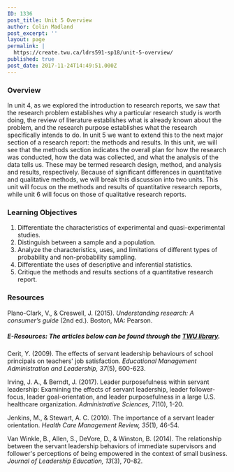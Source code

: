 ```yaml
---
ID: 1336
post_title: Unit 5 Overview
author: Colin Madland
post_excerpt: ''
layout: page
permalink: |
  https://create.twu.ca/ldrs591-sp18/unit-5-overview/
published: true
post_date: 2017-11-24T14:49:51.000Z
---
```


### Overview

In unit 4, as we explored the introduction to research reports, we saw that the research problem establishes why a particular research study is worth doing, the review of literature establishes what is already known about the problem, and the research purpose establishes what the research specifically intends to do.  In unit 5 we want to extend this to the next major section of a research report: the methods and results. In this unit, we will see that the methods section indicates the overall plan for how the research was conducted, how the data was collected, and what the analysis of the data tells us. These may be termed research design, method, and analysis and results, respectively.  Because of significant differences in quantitative and qualitative methods, we will break this discussion into two units.  This unit will focus on the methods and results of quantitative research reports, while unit 6 will focus on those of qualitative research reports.

### Learning Objectives

1. Differentiate the characteristics of experimental and quasi-experimental studies. 
2. Distinguish between a sample and a population. 
3. Analyze the characteristics, uses, and limitations of different types of probability and non-probability sampling. 
4. Differentiate the uses of descriptive and inferential statistics. 
5. Critique the methods and results sections of a quantitative research report.

### Resources

Plano-Clark, V., & Creswell, J. \(2015\). _Understanding research: A consumer’s guide_ \(2nd ed.\). Boston, MA: Pearson.

##### E-Resources: The articles below can be found through the [TWU library](https://www.twu.ca/library).

Cerit, Y. \(2009\).  The effects of servant leadership behaviours of school principals on teachers' job satisfaction. _Educational Management Administration and Leadership, 37_\(5\), 600-623.

Irving, J. A., & Berndt, J. \(2017\). Leader purposefulness within servant leadership: Examining the effects of servant leadership, leader follower-focus, leader goal-orientation, and leader purposefulness in a large U.S. healthcare organization. _Administrative Sciences, 7_\(10\), 1-20.

Jenkins, M., & Stewart, A. C. \(2010\). The importance of a servant leader orientation. _Health Care Management Review, 35_\(1\), 46-54.

Van Winkle, B., Allen, S., DeVore, D., & Winston, B. \(2014\). The relationship between the servant leadership behaviors of immediate supervisors and follower's perceptions of being empowered in the context of small business. _Journal of Leadership Education, 13_\(3\), 70-82.

